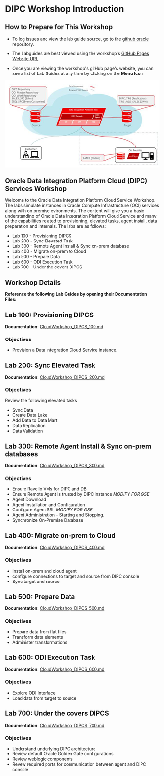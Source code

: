 # DIPC Workshop Introduction

## How to Prepare for This Workshop

- To log issues and view the lab guide source, go to the [github oracle](https://github.com/oracle/learning-library/tree/master/workshops/dbcs-dba) repository.

- The Labguides are best viewed using the workshop's [GitHub Pages Website URL](https://oracle.github.io/learning-library/workshops/dbcs-dba) 

- Once you are viewing the workshop's gitHub page's website, you can see a list of Lab Guides at any time by clicking on the **Menu Icon**

![](images/100/image80_workshoplayout.png)  

## Oracle Data Integration Platform Cloud (DIPC) Services Workshop

Welcome to the Oracle Data Integration Platform Cloud Service Workshop. The labs simulate instances in Oracle Compute Infrastructure (OCI) services along with on premise evironments.  The content will give you a basic understanding of Oracle Data Integration Platform Cloud Service and many of the capabilities related to provisioning, elevated tasks, agent install, data preparation and internals.  The labs are as follows:
-  Lab 100 - Provisioning DIPCS
-  Lab 200 - Sync Elevated Task
-  Lab 300 - Remote Agent Install & Sync on-prem database
-  Lab 400 - Migrate on-prem to Cloud
-  Lab 500 - Prepare Data
-  Lab 600 - ODI Execution Task
-  Lab 700 - Under the covers DIPCS


## Workshop Details

**Reference the following Lab Guides by opening their Documentation Files:**

## Lab 100: Provisioning DIPCS

**Documentation**: [CloudWorkshop\_DIPCS\_100.md](CloudWorkshop\_DIPCS\_100.md)

### Objectives

-   Provision a Data Integration Cloud Service instance.

## Lab 200: Sync Elevated Task

**Documentation**: [CloudWorkshop\_DIPCS\_200.md](CloudWorkshop\_DIPCS\_200.md)

### Objectives
Review the following elevated tasks
-   Sync Data
-   Create Data Lake
-   Add Data to Data Mart
-   Data Replication
-   Data Validation

## Lab 300: Remote Agent Install & Sync on-prem databases

**Documentation**: [CloudWorkshop\_DIPCS\_300.md](CloudWorkshop\_DIPCS\_300.md)

### Objectives

-   Ensure Ravello VMs for DIPC and DB 
-	Ensure Remote Agent is trusted by DIPC instance *MODIFY FOR GSE*
-   Agent Download
-   Agent Installation and Configuration
-   Configure Agent SSL *MODIFY FOR GSE*
-	Agent Administration - Starting and Stopping.
-   Synchronize On-Premise Database


## Lab 400:  Migrate on-prem to Cloud

**Documentation**: [CloudWorkshop\_DIPCS\_400.md](CloudWorkshop\_DIPCS\_400.md)

### Objectives

-   Install on-prem and cloud agent
-   configure connections to target and source from DIPC console
-   Sync target and source


## Lab 500:  Prepare Data

**Documentation**: [CloudWorkshop\_DIPCS\_500.md](CloudWorkshop\_DIPCS\_500.md)

### Objectives

-   Prepare data from flat files
-   Transform data elements
-   Administer transformations


## Lab 600:  ODI Execution Task

**Documentation**: [CloudWorkshop\_DIPCS\_600.md](CloudWorkshop\_DIPCS\_600.md)

### Objectives

-   Explore ODI Interface
-   Load data from target to source

## Lab 700:  Under the covers DIPCS

**Documentation**: [CloudWorkshop\_DIPCS\_700.md](CloudWorkshop\_DIPCS\_700.md)

### Objectives

-   Understand underlying DIPC architecture
-   Review default Oracle Golden Gate configurations
-   Review weblogic components
-   Revew required ports for communication between agent and DIPC console
